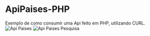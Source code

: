 # ApiPaises-PHP
Exemplo de como consumir uma Api feito em PHP, utilizando CURL.
<img src="https://github.com/higorzica/ApiPaises-PHP/assets/93283509/7fb83f83-f702-49fd-a3ac-3020b19a8052" alt="Api Paises" />
<img src="https://github.com/higorzica/ApiPaises-PHP/assets/93283509/c2a1278e-ecc6-4501-951c-a086d306d822" alt="Api Paises Pesquisa" />
